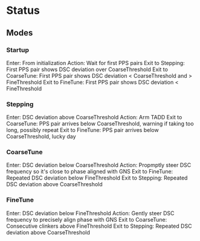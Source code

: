 # Status

## Modes

### Startup

Enter: From initialization
Action: Wait for first PPS pairs
Exit to Stepping: First PPS pair shows DSC deviation over CoarseThreshold
Exit to CoarseTune: First PPS pair shows DSC deviation < CoarseThreshold and > FineThreshold
Exit to FineTune: First PPS pair shows DSC deviation < FineThreshold

### Stepping

Enter: DSC deviation above CoarseThreshold
Action: Arm TADD
Exit to CoarseTune: PPS pair arrives below CoarseThreshold, warning if taking too long, possibly repeat
Exit to FineTune: PPS pair arrives below CoarseThreshold, lucky day

### CoarseTune

Enter: DSC deviation below CoarseThreshold
Action: Propmptly steer DSC frequency so it's close to phase aligned with GNS
Exit to FineTune: Repeated DSC deviation below FineThreshold
Exit to Stepping: Repeated DSC deviation above CoarseThreshold

### FineTune

Enter: DSC deviation below FineThreshold
Action: Gently steer DSC frequency to precisely align phase with GNS
Exit to CoarseTune: Consecutive clinkers above FineThreshold
Exit to Stepping: Repeated DSC deviation above CoarseThreshold
